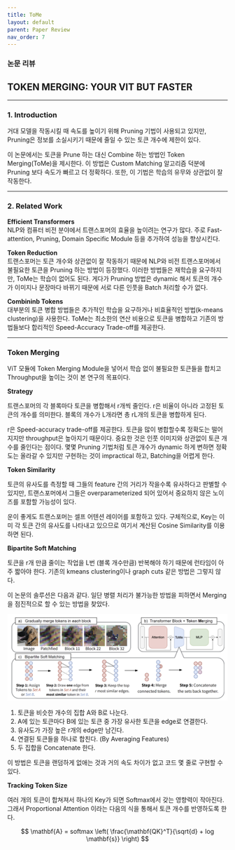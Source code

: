 ```yaml
---
title: ToMe
layout: default
parent: Paper Review
nav_order: 7
---
```


### 논문 리뷰  

## TOKEN MERGING: YOUR VIT BUT FASTER

---

### **1. Introduction**  
  
거대 모델을 작동시킬 때 속도를 높이기 위해 Pruning 기법이 사용되고 있지만, Pruning은 정보를 소실시키기 때문에 줄일 수 있는 토큰 개수에 제한이 있다.  

이 논문에서는 토큰을 Prune 하는 대신 Combine 하는 방법인 Token Merging(ToMe)을 제시한다. 이 방법은 Custom Matching 알고리즘 덕분에 Pruning 보다 속도가 빠르고 더 정확하다. 또한, 이 기법은 학습의 유무와 상관없이 잘 작동한다.  

---

### **2. Related Work**  
  
**Efficient Transformers**  
NLP와 컴퓨터 비전 분야에서 트랜스포머의 효율을 높이려는 연구가 많다. 주로 Fast-attention, Pruning, Domain Specific Module 등을 추가하여 성능을 향상시킨다.  

**Token Reduction**  
트랜스포머는 토큰 개수와 상관없이 잘 작동하기 때문에 NLP와 비전 트랜스포머에서 불필요한 토큰을 Pruning 하는 방법이 등장했다. 이러한 방법들은 재학습을 요구하지만, ToMe는 학습이 없어도 된다. 게다가 Pruning 방법은 dynamic 해서 토큰의 개수가 이미지나 문장마다 바뀌기 때문에 서로 다른 인풋을 Batch 처리할 수가 없다. 


**Combininb Tokens**  
대부분의 토큰 병합 방법들은 추가적인 학습을 요구하거나 비효율적인 방법(k-means clustering)을 사용한다. ToMe는 최소한의 연산 비용으로 토큰을 병합하고 기존의 방법들보다 합리적인 Speed-Accuracy Trade-off를 제공한다.  

---

### **Token Merging**  

ViT 모듈에 Token Merging Module을 넣어서 학습 없이 불필요한 토큰들을 합치고 Throughput을 높이는 것이 본 연구의 목표이다.  

**Strategy**  

트랜스포머의 각 블록마다 토큰을 병합해서 r개씩 줄인다. r은 비율이 아니라 고정된 토큰의 개수를 의미한다. 블록의 개수가 L개라면 총 rL개의 토큰을 병합하게 된다.  

r은 Speed-accuracy trade-off를 제공한다. 토큰을 많이 병합할수록 정확도는 떨어지지만 throughput은 높아지기 때문이다. 중요한 것은 인풋 이미지와 상관없이 토큰 개수를 줄인다는 점이다. 몇몇 Pruning 기법처럼 토큰 개수가 dynamic 하게 변하면 정확도는 올라갈 수 있지만 구현하는 것이 impractical 하고, Batching을 어렵게 한다.  
  

**Token Similarity**  

토큰의 유사도를 측정할 때 그들의 feature 간의 거리가 작을수록 유사하다고 판별할 수 있지만, 트랜스포머에서 그들은 overparameterized 되어 있어서 중요하지 않은 노이즈를 포함할 가능성이 있다.  

운이 좋게도 트랜스포머는 셀프 어텐션 레이어를 포함하고 있다. 구체적으로, Key는 이미 각 토큰 간의 유사도를 나타내고 있으므로 여기서 계산된 Cosine Similarity를 이용하면 된다.  
  

**Bipartite Soft Matching**  

토큰을 r개 만큼 줄이는 작업을 L번 (블록 개수만큼) 반복해야 하기 때문에 런타임이 아주 짧아야 한다. 기존의 kmeans clustering이나 graph cuts 같은 방법은 그렇지 않다.  

이 논문의 솔루션은 다음과 같다. 일단 병렬 처리가 불가능한 방법을 피하면서 Merging을 점진적으로 할 수 있는 방법을 찾았다.  

![Figure 1](../images/ToMe/1.png)

1. 토큰을 비슷한 개수의 집합 A와 B로 나눈다.  
2. A에 있는 토큰마다 B에 있는 토큰 중 가장 유사한 토큰을 edge로 연결한다.  
3. 유사도가 가장 높은 r개의 edge만 남긴다. 
4. 연결된 토큰들을 하나로 합친다. (By Averaging Features)
5. 두 집합을 Concatenate 한다.  

이 방법은 토큰을 랜덤하게 없애는 것과 거의 속도 차이가 없고 코드 몇 줄로 구현할 수 있다.  
  

**Tracking Token Size**  

여러 개의 토큰이 합쳐져서 하나의 Key가 되면 Softmax에서 갖는 영향력이 작아진다. 그래서 Proportional Attention 이라는 다음의 식을 통해서 토큰 개수를 반영하도록 한다.  

$$
\mathbf{A} = softmax \left( \frac{\mathbf{QK}^T}{\sqrt{d} + log \mathbf{s}} \right)  
$$


